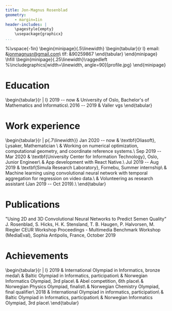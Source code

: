 ```yaml
---
title: Jon-Magnus Rosenblad
geometry:
    - margin=1in
header-includes: |
    \pagestyle{empty}
    \usepackage{graphicx}
...
```


%\vspace{-1in}
\begin{minipage}{.5\linewidth}
\begin{tabular}{r l}
email: &jonmagnusr@gmail.com\\
tlf: &90259867
\end{tabular}
\end{minipage}
\hfill
\begin{minipage}{.25\linewidth}\raggedleft
%\includegraphics[width=\linewidth, angle=90]{profile.jpg}
\end{minipage}

# Education

\begin{tabular}{r | l}
2019 -- now & University of Oslo, Bachelor's of Mathematics and Informatics\\
2016 -- 2019 & Valler vgs
\end{tabular}

# Work experience

\begin{tabular}{r | p{.7\linewidth}}
Jan 2020 -- now & \textbf{Oliasoft}, Lysaker, Mathematician \\
& Working on numerical optimization, computational geometry, and coordinate reference systems.\\
Sep 2019 -- Mar 2020 
& \textbf{University Center for Information Technology}, Oslo,  Junior Engineer\\
& App development with React Native.\\
Jul 2019 -- Aug 2019 
& \textbf{Simula Research Laboratory}, Fornebu, Summer internship\\
& Machine learning using convolutional neural network with temporal aggregation for regression on video data.\\
& Volunteering as research assistant (Jan 2019 -- Oct 2019).\\
\end{tabular}

# Publications
"Using 2D and 3D Convolutional Neural Networks to Predict Semen Quality"
J. Rosenblad, S. Hicks, H. K. Stensland, T. B. Haugen, P. Halvorsen, M. Riegler
CEUR Workshop Proceedings - Multimedia Benchmark Workshop (MediaEval), Sophia Antipolis, France, October 2019

# Achievements

\begin{tabular}{r | l}
2019
& International Olympiad in Informatics, bronze medal\\
& Baltic Olympiad in Informatics, participation\\
& Norwegian Informatics Olympiad, 3rd place\\
& Abel competition, 6th place\\
& Norwegian Physics Olympiad, finalist\\
& Norwegian Chemistry Olympiad, final qualifier\\
2018
& International Olympiad in informatics, participation\\
& Baltic Olympiad in Informatics, participation\\
& Norwegian Informatics Olympiad, 3rd place\\
\end{tabular}
